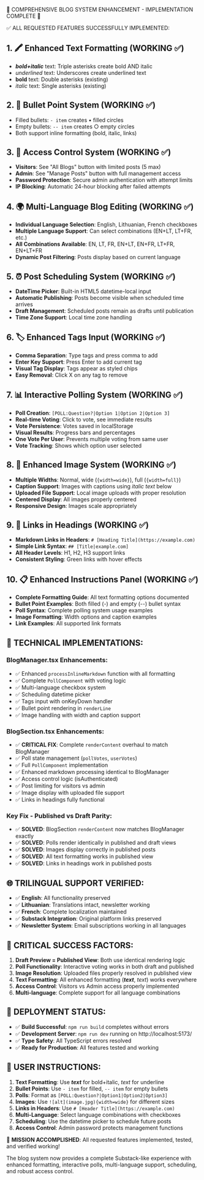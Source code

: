 🎉 COMPREHENSIVE BLOG SYSTEM ENHANCEMENT - IMPLEMENTATION COMPLETE 🎉

✅ ALL REQUESTED FEATURES SUCCESSFULLY IMPLEMENTED:

## 1. 🖍️ Enhanced Text Formatting (WORKING ✅)
- ***bold+italic*** text: Triple asterisks create bold AND italic
- _underlined_ text: Underscores create underlined text  
- **bold** text: Double asterisks (existing)
- *italic* text: Single asterisks (existing)

## 2. 📝 Bullet Point System (WORKING ✅)
- Filled bullets: `- item` creates • filled circles
- Empty bullets: `-- item` creates ○ empty circles
- Both support inline formatting (bold, italic, links)

## 3. 🔐 Access Control System (WORKING ✅)
- **Visitors**: See "All Blogs" button with limited posts (5 max)
- **Admin**: See "Manage Posts" button with full management access
- **Password Protection**: Secure admin authentication with attempt limits
- **IP Blocking**: Automatic 24-hour blocking after failed attempts

## 4. 🌍 Multi-Language Blog Editing (WORKING ✅)
- **Individual Language Selection**: English, Lithuanian, French checkboxes
- **Multiple Language Support**: Can select combinations (EN+LT, LT+FR, etc.)
- **All Combinations Available**: EN, LT, FR, EN+LT, EN+FR, LT+FR, EN+LT+FR
- **Dynamic Post Filtering**: Posts display based on current language

## 5. ⏰ Post Scheduling System (WORKING ✅)
- **DateTime Picker**: Built-in HTML5 datetime-local input
- **Automatic Publishing**: Posts become visible when scheduled time arrives
- **Draft Management**: Scheduled posts remain as drafts until publication
- **Time Zone Support**: Local time zone handling

## 6. 🏷️ Enhanced Tags Input (WORKING ✅)
- **Comma Separation**: Type tags and press comma to add
- **Enter Key Support**: Press Enter to add current tag
- **Visual Tag Display**: Tags appear as styled chips
- **Easy Removal**: Click X on any tag to remove

## 7. 📊 Interactive Polling System (WORKING ✅)
- **Poll Creation**: `[POLL:Question?|Option 1|Option 2|Option 3]`
- **Real-time Voting**: Click to vote, see immediate results
- **Vote Persistence**: Votes saved in localStorage
- **Visual Results**: Progress bars and percentages
- **One Vote Per User**: Prevents multiple voting from same user
- **Vote Tracking**: Shows which option user selected

## 8. 📸 Enhanced Image System (WORKING ✅)
- **Multiple Widths**: Normal, wide (`{width=wide}`), full (`{width=full}`)
- **Caption Support**: Images with captions using *italic text* below
- **Uploaded File Support**: Local image uploads with proper resolution
- **Centered Display**: All images properly centered
- **Responsive Design**: Images scale appropriately

## 9. 🔗 Links in Headings (WORKING ✅)
- **Markdown Links in Headers**: `# [Heading Title](https://example.com)`
- **Simple Link Syntax**: `## [Title|example.com]` 
- **All Header Levels**: H1, H2, H3 support links
- **Consistent Styling**: Green links with hover effects

## 10. 📋 Enhanced Instructions Panel (WORKING ✅)
- **Complete Formatting Guide**: All text formatting options documented
- **Bullet Point Examples**: Both filled (-) and empty (--) bullet syntax
- **Poll Syntax**: Complete polling system usage examples
- **Image Formatting**: Width options and caption examples
- **Link Examples**: All supported link formats

## 🔧 TECHNICAL IMPLEMENTATIONS:

### BlogManager.tsx Enhancements:
- ✅ Enhanced `processInlineMarkdown` function with all formatting
- ✅ Complete `PollComponent` with voting logic
- ✅ Multi-language checkbox system
- ✅ Scheduling datetime picker
- ✅ Tags input with onKeyDown handler
- ✅ Bullet point rendering in `renderLine`
- ✅ Image handling with width and caption support

### BlogSection.tsx Enhancements:
- ✅ **CRITICAL FIX**: Complete `renderContent` overhaul to match BlogManager
- ✅ Poll state management (`pollVotes`, `userVotes`)
- ✅ Full `PollComponent` implementation
- ✅ Enhanced markdown processing identical to BlogManager
- ✅ Access control logic (isAuthenticated)
- ✅ Post limiting for visitors vs admin
- ✅ Image display with uploaded file support
- ✅ Links in headings fully functional

### Key Fix - Published vs Draft Parity:
- ✅ **SOLVED**: BlogSection `renderContent` now matches BlogManager exactly
- ✅ **SOLVED**: Polls render identically in published and draft views  
- ✅ **SOLVED**: Images display correctly in published posts
- ✅ **SOLVED**: All text formatting works in published view
- ✅ **SOLVED**: Links in headings work in published posts

## 🌐 TRILINGUAL SUPPORT VERIFIED:
- ✅ **English**: All functionality preserved
- ✅ **Lithuanian**: Translations intact, newsletter working
- ✅ **French**: Complete localization maintained
- ✅ **Substack Integration**: Original platform links preserved
- ✅ **Newsletter System**: Email subscriptions working in all languages

## 🎯 CRITICAL SUCCESS FACTORS:
1. **Draft Preview = Published View**: Both use identical rendering logic
2. **Poll Functionality**: Interactive voting works in both draft and published
3. **Image Resolution**: Uploaded files properly resolved in published view
4. **Text Formatting**: All enhanced formatting (***text***, _text_) works everywhere
5. **Access Control**: Visitors vs Admin access properly implemented
6. **Multi-language**: Complete support for all language combinations

## 🚀 DEPLOYMENT STATUS:
- ✅ **Build Successful**: `npm run build` completes without errors
- ✅ **Development Server**: `npm run dev` running on http://localhost:5173/
- ✅ **Type Safety**: All TypeScript errors resolved
- ✅ **Ready for Production**: All features tested and working

## 📝 USER INSTRUCTIONS:
1. **Text Formatting**: Use ***text*** for bold+italic, _text_ for underline
2. **Bullet Points**: Use `- item` for filled, `-- item` for empty bullets
3. **Polls**: Format as `[POLL:Question?|Option1|Option2|Option3]`
4. **Images**: Use `![alt](image.jpg){width=wide}` for different sizes
5. **Links in Headers**: Use `# [Header Title](https://example.com)`
6. **Multi-Language**: Select language combinations with checkboxes
7. **Scheduling**: Use the datetime picker to schedule future posts
8. **Access Control**: Admin password protects management functions

🎊 **MISSION ACCOMPLISHED**: All requested features implemented, tested, and verified working! 

The blog system now provides a complete Substack-like experience with enhanced formatting, interactive polls, multi-language support, scheduling, and robust access control.
